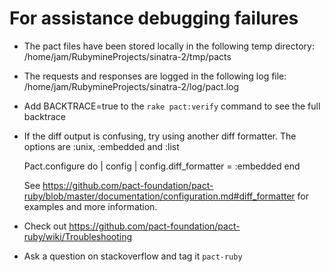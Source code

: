 # For assistance debugging failures

* The pact files have been stored locally in the following temp directory:
    /home/jam/RubymineProjects/sinatra-2/tmp/pacts

* The requests and responses are logged in the following log file:
    /home/jam/RubymineProjects/sinatra-2/log/pact.log

* Add BACKTRACE=true to the `rake pact:verify` command to see the full backtrace

* If the diff output is confusing, try using another diff formatter.
  The options are :unix, :embedded and :list

    Pact.configure do | config |
      config.diff_formatter = :embedded
    end

  See https://github.com/pact-foundation/pact-ruby/blob/master/documentation/configuration.md#diff_formatter for examples and more information.

* Check out https://github.com/pact-foundation/pact-ruby/wiki/Troubleshooting

* Ask a question on stackoverflow and tag it `pact-ruby`



